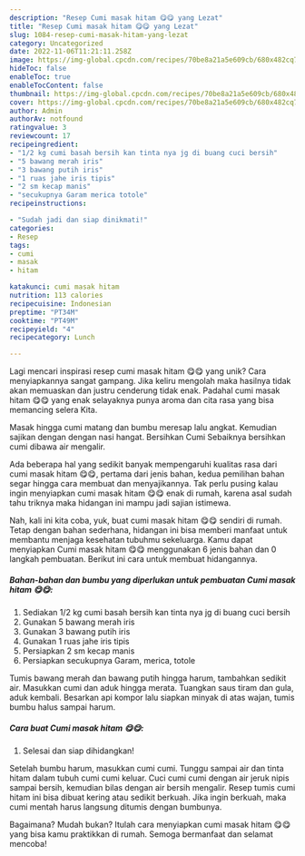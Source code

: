 ```yaml
---
description: "Resep Cumi masak hitam 😋😋 yang Lezat"
title: "Resep Cumi masak hitam 😋😋 yang Lezat"
slug: 1084-resep-cumi-masak-hitam-yang-lezat
category: Uncategorized
date: 2022-11-06T11:21:11.258Z
image: https://img-global.cpcdn.com/recipes/70be8a21a5e609cb/680x482cq70/cumi-masak-hitam-foto-resep-utama.jpg
hideToc: false
enableToc: true
enableTocContent: false
thumbnail: https://img-global.cpcdn.com/recipes/70be8a21a5e609cb/680x482cq70/cumi-masak-hitam-foto-resep-utama.jpg
cover: https://img-global.cpcdn.com/recipes/70be8a21a5e609cb/680x482cq70/cumi-masak-hitam-foto-resep-utama.jpg
author: Admin
authorAv: notfound
ratingvalue: 3
reviewcount: 17
recipeingredient:
- "1/2 kg cumi basah bersih kan tinta nya jg di buang cuci bersih"
- "5 bawang merah iris"
- "3 bawang putih iris"
- "1 ruas jahe iris tipis"
- "2 sm kecap manis"
- "secukupnya Garam merica totole"
recipeinstructions:

- "Sudah jadi dan siap dinikmati!"
categories:
- Resep
tags:
- cumi
- masak
- hitam

katakunci: cumi masak hitam 
nutrition: 113 calories
recipecuisine: Indonesian
preptime: "PT34M"
cooktime: "PT49M"
recipeyield: "4"
recipecategory: Lunch

---
```





Lagi mencari inspirasi resep cumi masak hitam 😋😋 yang unik? Cara menyiapkannya sangat gampang. Jika keliru mengolah maka hasilnya tidak akan memuaskan dan justru cenderung tidak enak. Padahal cumi masak hitam 😋😋 yang enak selayaknya punya aroma dan cita rasa yang bisa memancing selera Kita.





Masak hingga cumi matang dan bumbu meresap lalu angkat. Kemudian sajikan dengan dengan nasi hangat. Bersihkan Cumi Sebaiknya bersihkan cumi dibawa air mengalir.

Ada beberapa hal yang sedikit banyak mempengaruhi kualitas rasa dari cumi masak hitam 😋😋, pertama dari jenis bahan, kedua pemilihan bahan segar hingga cara membuat dan menyajikannya. Tak perlu pusing kalau ingin menyiapkan cumi masak hitam 😋😋 enak di rumah, karena asal sudah tahu triknya maka hidangan ini mampu jadi sajian istimewa.






Nah, kali ini kita coba, yuk, buat cumi masak hitam 😋😋 sendiri di rumah. Tetap dengan bahan sederhana, hidangan ini bisa memberi manfaat untuk membantu menjaga kesehatan tubuhmu sekeluarga. Kamu dapat menyiapkan Cumi masak hitam 😋😋 menggunakan 6 jenis bahan dan 0 langkah pembuatan. Berikut ini cara untuk membuat hidangannya.

<!--inarticleads1-->

##### Bahan-bahan dan bumbu yang diperlukan untuk pembuatan Cumi masak hitam 😋😋:

1. Sediakan 1/2 kg cumi basah bersih kan tinta nya jg di buang cuci bersih
1. Gunakan 5 bawang merah iris
1. Gunakan 3 bawang putih iris
1. Gunakan 1 ruas jahe iris tipis
1. Persiapkan 2 sm kecap manis
1. Persiapkan secukupnya Garam, merica, totole


Tumis bawang merah dan bawang putih hingga harum, tambahkan sedikit air. Masukkan cumi dan aduk hingga merata. Tuangkan saus tiram dan gula, aduk kembali. Besarkan api kompor lalu siapkan minyak di atas wajan, tumis bumbu halus sampai harum. 

<!--inarticleads2-->

##### Cara buat Cumi masak hitam 😋😋:


1. Selesai dan siap dihidangkan!

Setelah bumbu harum, masukkan cumi cumi. Tunggu sampai air dan tinta hitam dalam tubuh cumi cumi keluar. Cuci cumi cumi dengan air jeruk nipis sampai bersih, kemudian bilas dengan air bersih mengalir. Resep tumis cumi hitam ini bisa dibuat kering atau sedikit berkuah. Jika ingin berkuah, maka cumi mentah harus langsung ditumis dengan bumbunya. 

Bagaimana? Mudah bukan? Itulah cara menyiapkan cumi masak hitam 😋😋 yang bisa kamu praktikkan di rumah. Semoga bermanfaat dan selamat mencoba!
